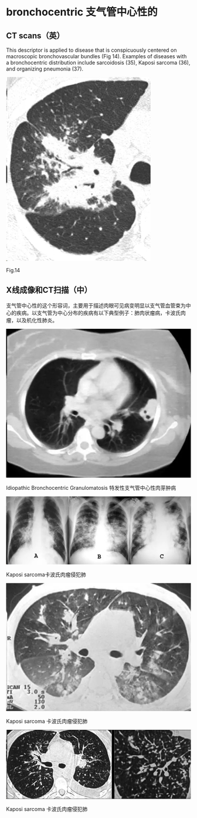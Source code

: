 # bronchocentric 支气管中心性的
##  CT scans（英）
This descriptor is applied to disease that is conspicuously centered on macroscopic bronchovascular bundles (Fig 14). Examples of diseases with a bronchocentric distribution include sarcoidosis (35), Kaposi sarcoma (36), and organizing pneumonia (37).

![](./_image/2017-05-19-05-04-00.jpg)

Fig.14

## X线成像和CT扫描（中）
支气管中心性的这个形容词，主要用于描述肉眼可见病变明显以支气管血管束为中心的疾病。以支气管为中心分布的疾病有以下典型例子：肺肉状瘤病，卡波氏肉瘤，以及机化性肺炎。

![](./_image/2017-05-19-05-04-46.jpg)

Idiopathic Bronchocentric Granulomatosis 特发性支气管中心性肉芽肿病

![](./_image/2017-05-19-05-05-03.jpg)

Kaposi sarcoma卡波氏肉瘤侵犯肺


![](./_image/2017-05-19-05-05-21.jpg)

Kaposi sarcoma 卡波氏肉瘤侵犯肺

![](./_image/2017-05-19-05-05-50.jpg)

Kaposi sarcoma 卡波氏肉瘤侵犯肺

